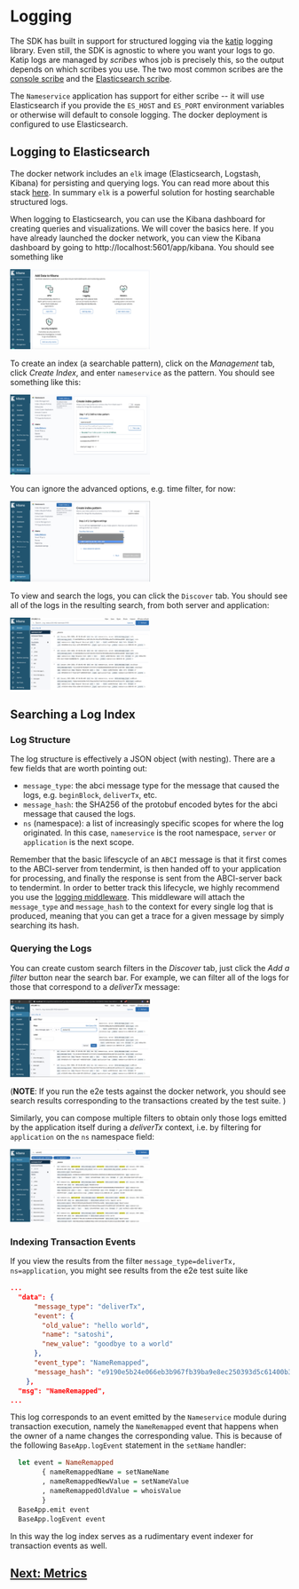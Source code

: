 # Logging

The SDK has built in support for structured logging via the [katip](https://hackage.haskell.org/package/katip) logging library. Even still, the SDK is agnostic to where you want your logs to go. Katip logs are managed by *scribes* whos job is precisely this, so the output depends on which scribes you use. The two most common scribes are the [console scribe](https://hackage.haskell.org/package/katip-0.8.3.0/docs/Katip-Scribes-Handle.html#v:mkHandleScribe) and the [Elasticsearch scribe](https://hackage.haskell.org/package/katip-elasticsearch).

The `Nameservice` application has support for either scribe -- it will use Elasticsearch if you provide the `ES_HOST` and `ES_PORT` environment variables or otherwise will default to console logging. The docker deployment is configured to use Elasticsearch.

## Logging to Elasticsearch

The docker network includes an `elk` image (Elasticsearch, Logstash, Kibana) for persisting and querying logs. You can read more about this stack [here](https://www.elastic.co/what-is/elk-stack). In summary `elk` is a powerful solution for hosting searchable structured logs. 

When logging to Elasticsearch, you can use the Kibana dashboard for creating queries and visualizations. We will cover the basics here. If you have already launched the docker network, you can view the Kibana dashboard by going to http://localhost:5601/app/kibana. You should see something like

<img src="https://raw.githubusercontent.com/f-o-a-m/hs-abci/master/hs-abci-examples/nameservice/images/kibana_welcome_screen.png" width="50%"/>

To create an index (a searchable pattern), click on the *Management* tab, click *Create Index*, and enter `nameservice` as the pattern. You should see something like this:

<img src="https://raw.githubusercontent.com/f-o-a-m/hs-abci/master/hs-abci-examples/nameservice/images/kibana_management.png" width="50%"/>

You can ignore the advanced options, e.g. time filter, for now:

<img src="https://raw.githubusercontent.com/f-o-a-m/hs-abci/master/hs-abci-examples/nameservice/images/kibana_management_2.png" width="50%"/>

To view and search the logs, you can click the `Discover` tab. You should see all of the logs in the resulting search, from both server and application:

<img src="https://raw.githubusercontent.com/f-o-a-m/hs-abci/master/hs-abci-examples/nameservice/images/kibana_discover.png" width="50%"/>

## Searching a Log Index

### Log Structure

The log structure is effectively a JSON object (with nesting). There are a few fields that are worth pointing out:

- `message_type`: the abci message type for the message that caused the logs, e.g. `beginBlock`, `deliverTx`, etc.
- `message_hash`: the SHA256 of the protobuf encoded bytes for the abci message that caused the logs.
- `ns` (namespace): a list of increasingly specific scopes for where the log originated. In this case, `nameservice` is the root namespace, `server` or `application` is the next scope.

Remember that the basic lifescycle of an `ABCI` message is that it first comes to the ABCI-server from tendermint, is then handed off to your application for processing, and finally the response is sent from the ABCI-server back to tendermint. In order to better track this lifecycle, we highly recommend you use the [logging middleware](https://github.com/f-o-a-m/hs-abci/blob/master/hs-abci-extra/src/Network/ABCI/Server/Middleware/Logger.hs). This middleware will attach the `message_type` and `message_hash` to the context for every single log that is produced, meaning that you can get a  trace for a given message by simply searching its hash.

### Querying the Logs

You can create custom search filters in the *Discover* tab, just click the *Add a filter* button near the search bar. For example, we can filter all of the logs for those that correspond to a *deliverTx* message:

<img src="https://raw.githubusercontent.com/f-o-a-m/hs-abci/master/hs-abci-examples/nameservice/images/kibana_discover_filter.png" width="50%"/>

(**NOTE**: If you run the e2e tests against the docker network, you should see search results corresponding to the transactions created by the test suite. )

Similarly, you can compose multiple filters to obtain only those logs emitted by the application itself during a *deliverTx* context, i.e. by filtering for `application` on the `ns` namespace field:

<img src="https://raw.githubusercontent.com/f-o-a-m/hs-abci/master/hs-abci-examples/nameservice/images/kibana_discover_filter_advanced.png" width="50%"/>

### Indexing Transaction Events

If you view the results from the filter `message_type=deliverTx, ns=application`, you might see results from the e2e test suite like

```json
...
  "data": {
      "message_type": "deliverTx",
      "event": {
        "old_value": "hello world",
        "name": "satoshi",
        "new_value": "goodbye to a world"
      },
      "event_type": "NameRemapped",
      "message_hash": "e9190e5b24e066eb3b967fb39ba9e8ec250393d5c61400b3ed2a9528d967d5e1"
    },
  "msg": "NameRemapped",
...
```

This log corresponds to an event emitted by the `Nameservice` module during transaction execution, namely the `NameRemapped` event that happens when the owner of a name changes the corresponding value. This is because of the following `BaseApp.logEvent` statement in the `setName` handler:

```haskell
  let event = NameRemapped
        { nameRemappedName = setNameName
        , nameRemappedNewValue = setNameValue
        , nameRemappedOldValue = whoisValue
        }
  BaseApp.emit event
  BaseApp.logEvent event
```

In this way the log index serves as a rudimentary event indexer for transaction events as well.

## [Next: Metrics](./docs/Metrics.md)
